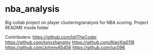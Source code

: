 # nba_analysis
Big collab project on player clustering/analysis for NBA scoring.
Project README inside folder

Contributers:
https://github.com/IshTheCoder
https://github.com/tonyzhangmy
https://github.com/AlanXia0118
https://github.com/Johnny65456
https://github.com/juc096
